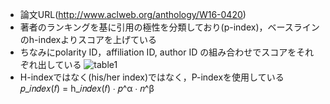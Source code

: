 - 論文URL(http://www.aclweb.org/anthology/W16-0420)
- 著者のランキングを基に引用の極性を分類しており(p-index)，ベースラインのh-indexよりスコアを上げている
- ちなみにpolarity ID，affiliation ID, author ID の組み合わせでスコアをそれぞれ出している
![table1](../Papers/image/001.png)
- H-indexではなく(his/her index)ではなく，P-indexを使用している𝑝_𝑖𝑛𝑑𝑒𝑥(𝑓) = h_𝑖𝑛𝑑𝑒𝑥(𝑓) ∙ 𝑝^α ∙ 𝑛^β